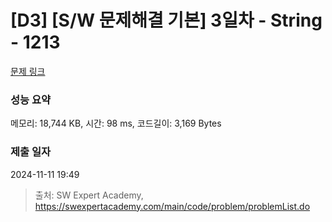# [D3] [S/W 문제해결 기본] 3일차 - String - 1213 

[문제 링크](https://swexpertacademy.com/main/code/problem/problemDetail.do?contestProbId=AV14P0c6AAUCFAYi) 

### 성능 요약

메모리: 18,744 KB, 시간: 98 ms, 코드길이: 3,169 Bytes

### 제출 일자

2024-11-11 19:49



> 출처: SW Expert Academy, https://swexpertacademy.com/main/code/problem/problemList.do